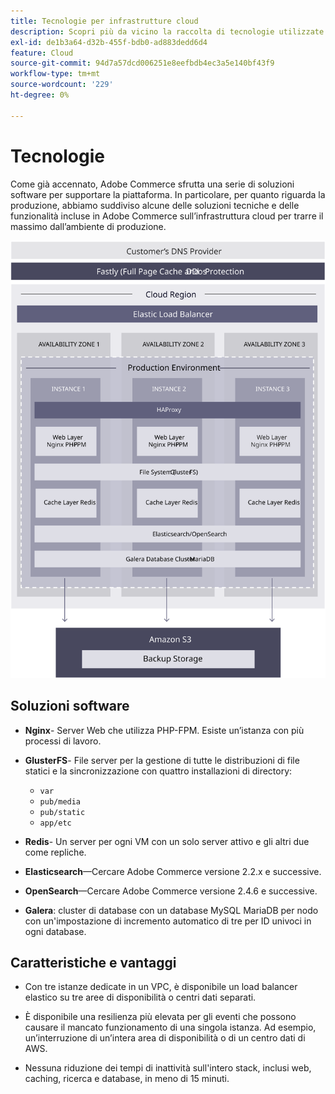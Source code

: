 ```yaml
---
title: Tecnologie per infrastrutture cloud
description: Scopri più da vicino la raccolta di tecnologie utilizzate per Adobe Commerce sull’infrastruttura cloud.
exl-id: de1b3a64-d32b-455f-bdb0-ad883dedd6d4
feature: Cloud
source-git-commit: 94d7a57dcd006251e8eefbdb4ec3a5e140bf43f9
workflow-type: tm+mt
source-wordcount: '229'
ht-degree: 0%

---
```


# Tecnologie

Come già accennato, Adobe Commerce sfrutta una serie di soluzioni software per supportare la piattaforma. In particolare, per quanto riguarda la produzione, abbiamo suddiviso alcune delle soluzioni tecniche e delle funzionalità incluse in Adobe Commerce sull’infrastruttura cloud per trarre il massimo dall’ambiente di produzione.

![Diagramma che mostra Adobe Commerce sulla tecnologia dell’infrastruttura cloud](../../../assets/playbooks/infrastructure-technology.svg)

## Soluzioni software

- **Nginx**- Server Web che utilizza PHP-FPM. Esiste un’istanza con più processi di lavoro.

- **GlusterFS**- File server per la gestione di tutte le distribuzioni di file statici e la sincronizzazione con quattro installazioni di directory:
   - `var`
   - `pub/media`
   - `pub/static`
   - `app/etc`

- **Redis**- Un server per ogni VM con un solo server attivo e gli altri due come repliche.

- **Elasticsearch**—Cercare Adobe Commerce versione 2.2.x e successive.

- **OpenSearch**—Cercare Adobe Commerce versione 2.4.6 e successive.

- **Galera**: cluster di database con un database MySQL MariaDB per nodo con un&#39;impostazione di incremento automatico di tre per ID univoci in ogni database.

## Caratteristiche e vantaggi

- Con tre istanze dedicate in un VPC, è disponibile un load balancer elastico su tre aree di disponibilità o centri dati separati.

- È disponibile una resilienza più elevata per gli eventi che possono causare il mancato funzionamento di una singola istanza. Ad esempio, un’interruzione di un’intera area di disponibilità o di un centro dati di AWS.

- Nessuna riduzione dei tempi di inattività sull&#39;intero stack, inclusi web, caching, ricerca e database, in meno di 15 minuti.
